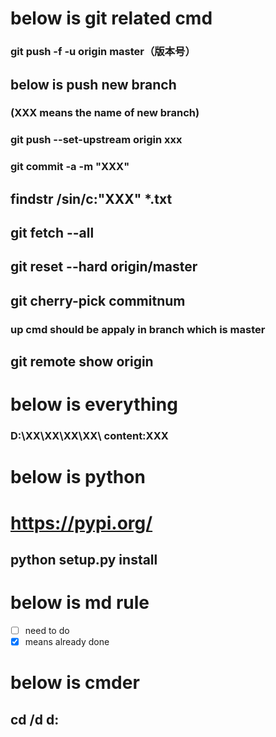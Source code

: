 # below is git related cmd
### git push -f -u origin master（版本号）
## below is push new branch
### (XXX means the name of new branch)
### git push --set-upstream origin xxx
### git commit -a -m "XXX"
## findstr /sin/c:"XXX" *.txt
## git fetch --all
## git reset --hard origin/master
## git cherry-pick commitnum
### up cmd should be appaly in branch which is master
## git remote show origin
# below is everything 
### D:\XX\XX\XX\XX\ content:XXX

# below is python
# https://pypi.org/
## python setup.py install
# below is md rule
- [ ] need to do
- [x] means already done
# below is cmder
##  cd /d d:

